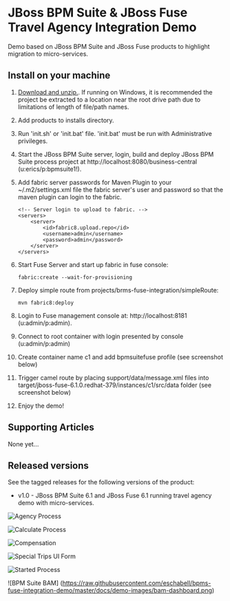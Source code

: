 JBoss BPM Suite & JBoss Fuse Travel Agency Integration Demo
===========================================================
Demo based on JBoss BPM Suite and JBoss Fuse products to highlight migration to micro-services.


Install on your machine
-----------------------
1. [Download and unzip.](https://github.com/jbossdemocentral/brms-fuse-integration-demo/archive/master.zip). If running on Windows, it is recommended the project be extracted to a location near the root drive path due to limitations of length of file/path names.

2. Add products to installs directory.

3. Run 'init.sh' or 'init.bat' file. 'init.bat' must be run with Administrative privileges.

4. Start the JBoss BPM Suite server, login, build and deploy JBoss BPM Suite process project at http://localhost:8080/business-central (u:erics/p:bpmsuite1!).

5. Add fabric server passwords for Maven Plugin to your ~/.m2/settings.xml file the fabric server's user and password so that the maven plugin can login to the fabric.

     ```
     <!-- Server login to upload to fabric. -->
     <servers>
         <server>
             <id>fabric8.upload.repo</id>
             <username>admin</username>
             <password>admin</password>
         </server>
     </servers> 
     ```

6. Start Fuse Server and start up fabric in fuse console: 

     ```
     fabric:create --wait-for-provisioning 
     ```

7. Deploy simple route from projects/brms-fuse-integration/simpleRoute:

     ```
     mvn fabric8:deploy
     ```

8. Login to Fuse management console at:  http://localhost:8181    (u:admin/p:admin).

9. Connect to root container with login presented by console  (u:admin/p:admin)   

10. Create container name c1 and add bpmsuitefuse profile (see screenshot below)

11. Trigger camel route by placing support/data/message.xml files into target/jboss-fuse-6.1.0.redhat-379/instances/c1/src/data folder (see screenshot below)

12. Enjoy the demo!


Supporting Articles
-------------------
None yet...


Released versions
-----------------
See the tagged releases for the following versions of the product:

- v1.0 - JBoss BPM Suite 6.1 and JBoss Fuse 6.1 running travel agency demo with micro-services.


![Agency Process](https://github.com/eschabell/bpms-fuse-travel-agency-integration-demo/blob/master/docs/demo-images/agency-process.png?raw=true)

![Calculate Process](https://github.com/eschabell/bpms-fuse-travel-agency-integration-demo/blob/master/docs/demo-images/calculate-process.png?raw=true)

![Compensation](https://raw.githubusercontent.com/eschabell/bpms-fuse-travel-agency-integration-demo/master/docs/demo-images/compensation-process.png?raw=true)

![Special Trips UI Form](https://raw.githubusercontent.com/eschabell/bpms-fuse-travel-agency-integration-demo/master/docs/demo-images/SpecialTripsUIform.png)

![Started Process](https://raw.githubusercontent.com/eschabell/bpms-fuse-travel-agency-integration-demo/master/docs/demo-images/started-process.png)

![BPM Suite BAM] (https://raw.githubusercontent.com/eschabell/bpms-fuse-integration-demo/master/docs/demo-images/bam-dashboard.png)
